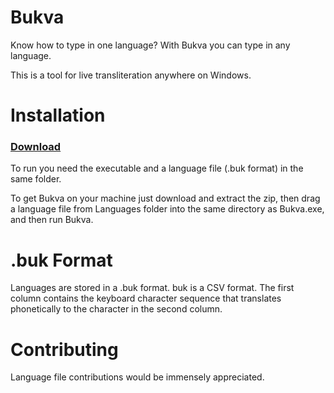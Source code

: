 # Bukva
Know how to type in one language? With Bukva you can type in any language. 

This is a tool for live transliteration anywhere on Windows.

# Installation

### [Download](https://github.com/vzyrianov/Bukva/files/3129808/bukva.zip)

To run you need the executable and a language file (.buk format) in the same folder.

To get Bukva on your machine just download and extract the zip, then drag a language file from Languages folder into the same directory as Bukva.exe, and then run Bukva. 

# .buk Format
Languages are stored in a .buk format. buk is a CSV format. The first column contains the keyboard character sequence that translates phonetically to the character in the second column.

# Contributing
Language file contributions would be immensely appreciated. 
